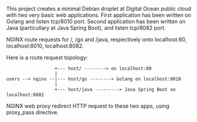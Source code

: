 This project creates a minimal Debian droplet at Digital Ocean public cloud with two very basic web applications.
First application has been written on Golang and listen     tcp/8010 port.
Second application has been written on Java (particullary at Java Spring Boot), and listen tcp/8082 port.

NGINX route requests for /, /go and /java, respectively onto localhost:80, localhost:8010, localhost:8082. 

Here is a route request topology:

                      +--- host/ --------> on localhost:80
                      |
    users --> nginx --|--- host/go --------> Golang on localhost:8010
                      |
                      +--- host/java ---------> Java Spring Boot on localhost:8082


NGINX web proxy redirect HTTP request to these two apps, using proxy_pass directive. 

